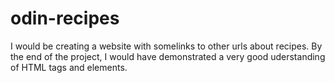 # odin-recipes
I would be creating a website with somelinks to other urls about recipes. 
By the end of the project, I would have demonstrated a very good uderstanding of HTML tags and elements.